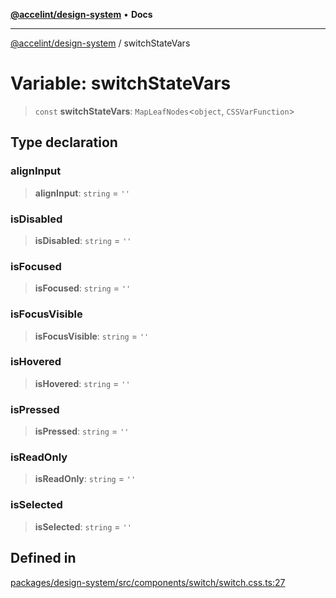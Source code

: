 [**@accelint/design-system**](../README.md) • **Docs**

***

[@accelint/design-system](../README.md) / switchStateVars

# Variable: switchStateVars

> `const` **switchStateVars**: `MapLeafNodes`\<`object`, `CSSVarFunction`\>

## Type declaration

### alignInput

> **alignInput**: `string` = `''`

### isDisabled

> **isDisabled**: `string` = `''`

### isFocused

> **isFocused**: `string` = `''`

### isFocusVisible

> **isFocusVisible**: `string` = `''`

### isHovered

> **isHovered**: `string` = `''`

### isPressed

> **isPressed**: `string` = `''`

### isReadOnly

> **isReadOnly**: `string` = `''`

### isSelected

> **isSelected**: `string` = `''`

## Defined in

[packages/design-system/src/components/switch/switch.css.ts:27](https://github.com/gohypergiant/standard-toolkit/blob/258694cea8ed8bbd956b3cf5da47c2c9debcf127/packages/design-system/src/components/switch/switch.css.ts#L27)
